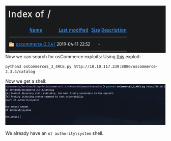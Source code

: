 ![](../attachment/b27933b6d974df1dbc455a9785c3862f.png)
Now we can search for osCommerce exploits:
Using [this](https://github.com/nobodyatall648/osCommerce-2.3.4-Remote-Command-Execution) exploit:
```
python3 osCommerce2_3_4RCE.py http://10.10.117.239:8080/oscommerce-2.3.4/catalog
```

Now we get a shell:
![](../attachment/74ac10ac7d4f49edffabf8a4710c6b40.png)

We already have an `nt authority\system` shell.

